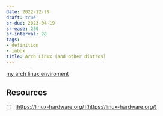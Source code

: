 ```yaml
---
date: 2022-12-29
draft: true
sr-due: 2023-04-19
sr-ease: 250
sr-interval: 28
tags:
- definition
- inbox
title: Arch Linux (and other distros)
---
```


[my arch linux enviroment](./my%20arch%20linux%20enviroment.md)

## Resources


- [ ] [https://linux-hardware.org/](https://linux-hardware.org/)